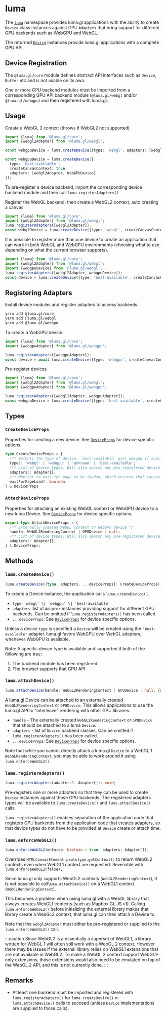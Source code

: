 # luma

The [`luma`](/docs/api-reference/core/luma) namespace provides luma.gl applications 
with the ability to create `Device` class instances against GPU `Adapters` that bring
support for different GPU backends such as WebGPU and WebGL.

The returned [`Device`](/docs/api-reference/core/device) instances provide
luma.gl applications with a complete GPU API. 

## Device Registration

The `@luma.gl/core` module defines abstract API interfaces such as `Device`, `Buffer` etc and is not usable on its own. 

One or more GPU backend modules must be imported from a corresponding 
GPU API backend module (`@luma.gl/webgl` and/or `@luma.gl/webgpu`) and then registered with luma.gl.

## Usage

Create a WebGL 2 context (throws if WebGL2 not supported)

```typescript
import {luma} from '@luma.gl/core';
import {webgl2Adapter} from '@luma.gl/webgl';

const webgpuDevice = luma.createDevice({type: 'webgl', adapters: [webgl2Adapter], createCanvasContext: true});
```

```typescript
const webgpuDevice = luma.createDevice({
  type: 'best-available', 
  createCanvasContext: true, 
  adapters: [webgl2Adapter, WebGPUDevice]
});
```

To pre-register a device backend, import the corresponding device backend module and then call `luma.registerAdapters()`

Register the WebGL backend, then create a WebGL2 context, auto creating a canvas

```typescript
import {luma} from '@luma.gl/core';
import {webgl2Adapter} from '@luma.gl/webgl';
luma.registerAdapters([webgl2Adapter]);
const webglDevice = luma.createDevice({type: 'webgl', createCanvasContext: {canvas: ...}});
```

It is possible to register more than one device to create an application
that can work in both WebGL and WebGPU environments 
(choosing what to use depending on what the current browser supports). 

```typescript
import {luma} from '@luma.gl/core';
import {webgl2Adapter} from '@luma.gl/webgl';
import {webgpuDevice} from '@luma.gl/webgl';
luma.registerAdapters([webgl2Adapter, webgpuDevice]);
const device = luma.createDevice({type: 'best-available', createCanvasContext: {canvas: ...}});
```

## Registering Adapters

Install device modules and register adapters to access backends

```sh
yarn add @luma.gl/core
yarn add @luma.gl/webgl
yarn add @luma.gl/webgpu
```

To create a WebGPU device:

```typescript
import {luma} from '@luma.gl/core';
import {webgpuAdapter} from '@luma.gl/webgpu';

luma.registerAdapters([webgpuAdapter]);
const device = await luma.createDevice({type: 'webgpu', createCanvasContext: ...});
```

Pre-register devices

```typescript
import {luma} from '@luma.gl/core';
import {webgl2Adapter} from '@luma.gl/webgl';
import {webgpuAdapter} from '@luma.gl/webgpu';

luma.registerAdapters([webgl2Adapter, webgpuAdapter]);
const webgpuDevice = luma.createDevice({type: 'best-available', createCanvasContext: ...});
```

## Types

### `CreateDeviceProps`

Properties for creating a new device. See [`DeviceProps`](./device.md#deviceprops) for device specific options.

```ts
type CreateDeviceProps = {
  /** Selects the type of device. `best-available` uses webgpu if available, then webgl. */
  type?: 'webgl' | 'webgpu' | 'unknown' | 'best-available';
  /** List of device types. Will also search any pre-registered device backends */
  adapters?: Adapter[];
  /** Whether to wait for page to be loaded, which ensures that canvas contexts can refer to existing canvases by id (defaults to true) */
  waitForPageLoad?: boolean;
} & DeviceProps
```

### `AttachDeviceProps`

Properties for attaching an existing WebGL context or WebGPU device to a new luma Device. See [`DeviceProps`](./device.md#deviceprops) for device specific options.

```ts
export type AttachDeviceProps = {
  /** Externally created WebGL context or WebGPU device */
  handle: WebGL2RenderingContext | GPUDevice | null;
  /** List of device types. Will also search any pre-registered device backends */
  adapters?: Adapter[];
} & DeviceProps;
```

## Methods

### `luma.createDevice()`

```typescript
luma.createDevice({type, adapters, ...deviceProps}: CreateDeviceProps);
```

To create a Device instance, the application calls `luma.createDevice()`.

- `type`: `'webgl' \| 'webgpu' \| 'best-available'`
- `adapters`: list of `Adapter` instances providing support for different GPU backends. Can be omitted if `luma.registerAdapters()` has been called.
- `...deviceProps`: See [`DeviceProps`](./device.md#deviceprops) for device specific options.

Unless a device `type` is specified a `Device` will be created using the `'best-available'` adapter.
luma.gl favors WebGPU over WebGL adapters, whenever WebGPU is available.

Note: A specific device type is available and supported if both of the following are true:
1. The backend module has been registered
2. The browser supports that GPU API

### `luma.attachDevice()`

```ts
luma.attachDevice(handle: WebGL2RenderingContext | GPUDevice | null, {adapters, ...deviceProps}: AttachDeviceProps);
```

A luma.gl Device can be attached to an externally created `WebGL2RenderingContext` or `GPUDevice`.
This allows applications to use the luma.gl API to "interleave" rendering with other GPU libraries.

- `handle` - The externally created `WebGL2RenderingContext` or `GPUDevice` that should be attached to a luma `Device`.
- `adapters` - list of `Device` backend classes. Can be omitted if `luma.registerAdapters()` has been called.
- `...deviceProps`: See [`DeviceProps`](./device.md#deviceprops) for device specific options.

Note that while you cannot directly attach a luma.gl `Device` to a WebGL 1 `WebGLRenderingContext`, you may be able to work around it using `luma.enforceWebGL2()`.

### `luma.registerAdapters()`

```typescript
luma.registerAdapters(adapters?: Adapter[]): void;
```

Pre-registers one or more adapters so that they can be used 
to create `Device` instances against those GPU backends. The registered adapters types
will be available to `luma.createDevice()` and `luma.attachDevice()` calls.

`luma.registerAdapters()` enables separation of the application code that 
registers GPU backends from the application code that creates adapters,
so that device types do not have to be provided at `Device` create or attach time.

### `luma.enforceWebGL2()`

```ts
luma.enforceWebGL2(enforce: boolean = true, adapters: Adapter[]);
```

Overrides `HTMLCanvasElement.prototype.getContext()` to return WebGL2 contexts even when WebGL1 context are requested. Reversible with `luma.enforceWebGL2(false);`

Since luma.gl only supports WebGL2 contexts (`WebGL2RenderingContext`), it is not possible to call`luma.attachDevice()` on a WebGL1 context (`WebGLRenderingContext`).

This becomes a problem when using luma.gl with a WebGL library that always creates WebGL1 contexts (such as Mapbox GL JS v1).
Calling `luma.enforceWebGL2()` before initializing the external library makes that library create a WebGL2 context, that luma.gl can then attach a Device to.

Note that the `webgl2Adapter` must either be pre-registered or supplied to the `luma.enforceWebGL2()` call.

:::caution
Since WebGL2 is a essentially a superset of WebGL1, a library written for WebGL 1 will often still work with a WebGL 2 context. However there may be issues if the external library relies on WebGL1 extensions that are not available in WebGL2. To make a WebGL 2 context support WebGL1-only extensions, those extensions would also need to be emulated on top of the WebGL 2 API, and this is not currently done.
:::

## Remarks

- At least one backend must be imported and registered with `luma.registerAdapters()` for `luma.createDevice()` or `luma.attachDevice()` calls to succeed (unless `Device` implementations are supplied to those calls).
